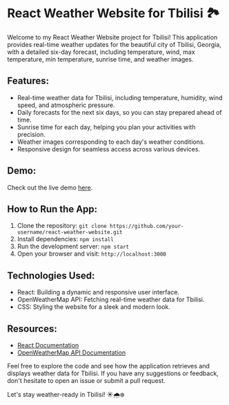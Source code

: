 # React Weather Website for Tbilisi 🏞️

Welcome to my React Weather Website project for Tbilisi! This application provides real-time weather updates for the beautiful city of Tbilisi, Georgia, with a detailed six-day forecast, including temperature, wind, max temperature, min temperature, sunrise time, and weather images.

## Features:
- Real-time weather data for Tbilisi, including temperature, humidity, wind speed, and atmospheric pressure.
- Daily forecasts for the next six days, so you can stay prepared ahead of time.
- Sunrise time for each day, helping you plan your activities with precision.
- Weather images corresponding to each day's weather conditions.
- Responsive design for seamless access across various devices.

## Demo:
Check out the live demo [here](https://tbilisi-weather-saba.netlify.app/).


## How to Run the App:
1. Clone the repository: `git clone https://github.com/your-username/react-weather-website.git`
2. Install dependencies: `npm install`
3. Run the development server: `npm start`
4. Open your browser and visit: `http://localhost:3000`

## Technologies Used:
- React: Building a dynamic and responsive user interface.
- OpenWeatherMap API: Fetching real-time weather data for Tbilisi.
- CSS: Styling the website for a sleek and modern look.

## Resources:
- [React Documentation](https://reactjs.org/docs)
- [OpenWeatherMap API Documentation](https://openweathermap.org/api)

Feel free to explore the code and see how the application retrieves and displays weather data for Tbilisi. If you have any suggestions or feedback, don't hesitate to open an issue or submit a pull request.

Let's stay weather-ready in Tbilisi! ☀️🌧️❄️

